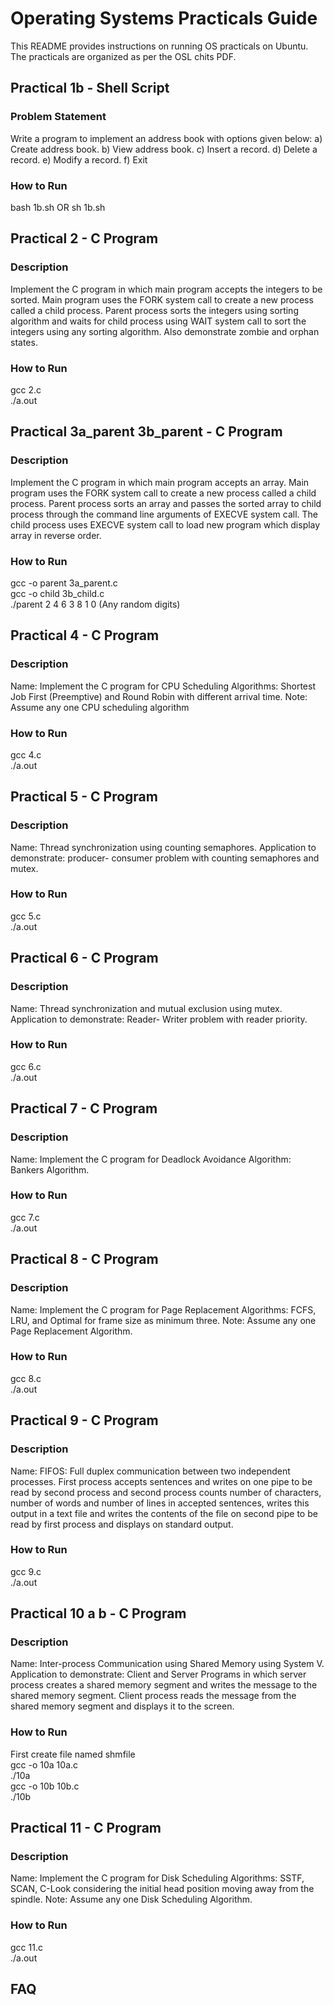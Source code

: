 # Operating Systems Practicals Guide

This README provides instructions on running OS practicals on Ubuntu. The practicals are organized as per the OSL chits PDF.

## Practical 1b - Shell Script
### Problem Statement
Write a program to implement an address book with options given below: a) Create address book.
b) View address book. c) Insert a record. d) Delete a record. e) Modify a record. f) Exit

### How to Run
bash 1b.sh OR sh 1b.sh

## Practical 2 - C Program
### Description
Implement the C program in which main program accepts the integers to be sorted. Main
program uses the FORK system call to create a new process called a child process. Parent process
sorts the integers using sorting algorithm and waits for child process using WAIT system call to sort
the integers using any sorting algorithm. Also demonstrate zombie and orphan states.

### How to Run
gcc 2.c  
./a.out

## Practical 3a_parent 3b_parent - C Program
### Description
Implement the C program in which main program accepts an array. Main program uses the
FORK system call to create a new process called a child process. Parent process sorts an array and
passes the sorted array to child process through the command line arguments of EXECVE system call.
The child process uses EXECVE system call to load new program which display array in reverse
order.

### How to Run
gcc -o parent 3a_parent.c  
gcc -o child 3b_child.c  
./parent 2 4 6 3 8 1 0 (Any random digits)

## Practical 4 - C Program
### Description
Name: Implement the C program for CPU Scheduling Algorithms: Shortest Job First (Preemptive)
and Round Robin with different arrival time.
Note: Assume any one CPU scheduling algorithm

### How to Run
gcc 4.c  
./a.out

## Practical 5 - C Program
### Description
Name: Thread synchronization using counting semaphores. Application to demonstrate: producer-
consumer problem with counting semaphores and mutex.

### How to Run
gcc 5.c  
./a.out

## Practical 6 - C Program
### Description
Name: Thread synchronization and mutual exclusion using mutex. Application to demonstrate:
Reader- Writer problem with reader priority.

### How to Run
gcc 6.c  
./a.out

## Practical 7 - C Program
### Description
Name: Implement the C program for Deadlock Avoidance Algorithm: Bankers Algorithm.

### How to Run
gcc 7.c  
./a.out

## Practical 8 - C Program
### Description
Name: Implement the C program for Page Replacement Algorithms: FCFS, LRU, and Optimal for
frame size as minimum three.
Note: Assume any one Page Replacement Algorithm.

### How to Run
gcc 8.c  
./a.out

## Practical 9 - C Program
### Description
Name: FIFOS: Full duplex communication between two independent processes. First process accepts
sentences and writes on one pipe to be read by second process and second process counts number of
characters, number of words and number of lines in accepted sentences, writes this output in a text file
and writes the contents of the file on second pipe to be read by first process and displays on standard
output.

### How to Run
gcc 9.c  
./a.out

## Practical 10 a b - C Program
### Description
Name: Inter-process Communication using Shared Memory using System V. Application to
demonstrate: Client and Server Programs in which server process creates a shared memory segment
and writes the message to the shared memory segment. Client process reads the message from the
shared memory segment and displays it to the screen.

### How to Run
First create file named shmfile  
gcc -o 10a 10a.c  
./10a  
gcc -o 10b 10b.c  
./10b

## Practical 11 - C Program
### Description
Name: Implement the C program for Disk Scheduling Algorithms: SSTF, SCAN, C-Look considering
the initial head position moving away from the spindle.
Note: Assume any one Disk Scheduling Algorithm.

### How to Run
gcc 11.c  
./a.out

## FAQ


